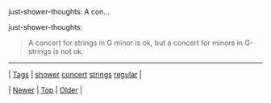 <!--
title: just-shower-thoughts
date: 2020-06-28T15:27:00.166Z
tags: shower, concert, strings, regular
-->


just-shower-thoughts: A con...

<p>just-shower-thoughts:</p>

<blockquote><p>A concert for strings in G minor is ok, but a concert for minors in G-strings is not ok.</p></blockquote>

<!--BOTTOM-POST-NAVIGATION-->
---

| [Tags](tags.md) | [shower](tag-shower.md) [concert](tag-concert.md) [strings](tag-strings.md) [regular](tag-regular.md) |

| [Newer](160902510224.md) | [Top](index.md) | [Older](161122216229.md) |